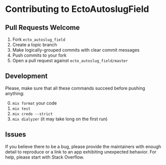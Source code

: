 # Contributing to EctoAutoslugField

## Pull Requests Welcome

1. Fork `ecto_autoslug_field`
2. Create a topic branch
3. Make logically-grouped commits with clear commit messages
4. Push commits to your fork
5. Open a pull request against `ecto_autoslug_field/master`

## Development

Please, make sure that all these commands succeed before pushing anything:

0. `mix format` your code
1. `mix test`
2. `mix credo --strict`
3. `mix dialyzer` (it may take long on the first run)

## Issues

If you believe there to be a bug, please provide the maintainers with enough
detail to reproduce or a link to an app exhibiting unexpected behavior. For
help, please start with Stack Overflow.
